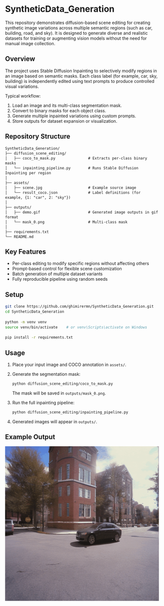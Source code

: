 # SyntheticData_Generation

This repository demonstrates diffusion-based scene editing for creating synthetic image variations across multiple semantic regions (such as car, building, road, and sky). It is designed to generate diverse and realistic datasets for training or augmenting vision models without the need for manual image collection.

## Overview

The project uses Stable Diffusion Inpainting to selectively modify regions in an image based on semantic masks. Each class label (for example, car, sky, building) is independently edited using text prompts to produce controlled visual variations.

Typical workflow:

1. Load an image and its multi-class segmentation mask.
2. Convert to binary masks for each object class.
3. Generate multiple inpainted variations using custom prompts.
4. Store outputs for dataset expansion or visualization.

## Repository Structure

```
SyntheticData_Generation/
├── diffusion_scene_editing/
│   ├── coco_to_mask.py               # Extracts per-class binary masks
│   └── inpainting_pipeline.py        # Runs Stable Diffusion Inpainting per region
│
├── assets/
│   ├── scene.jpg                     # Example source image
│   └── result_coco.json              # Label definitions (for example, {1: "car", 2: "sky"})
│
├── outputs/
│   ├── demo.gif                      # Generated image outputs in gif format
│   └── mask_0.png                    # Multi-class mask
│
├── requirements.txt
└── README.md
```

## Key Features

* Per-class editing to modify specific regions without affecting others
* Prompt-based control for flexible scene customization
* Batch generation of multiple dataset variants
* Fully reproducible pipeline using random seeds

## Setup

```bash
git clone https://github.com/ghimirermn/SyntheticData_Generation.git
cd SyntheticData_Generation

python -m venv venv
source venv/bin/activate    # or venv\Scripts\activate on Windows

pip install -r requirements.txt
```

## Usage

1. Place your input image and COCO annotation in `assets/`.
2. Generate the segmentation mask:

   ```bash
   python diffusion_scene_editing/coco_to_mask.py
   ```

   The mask will be saved in `outputs/mask_0.png`.
3. Run the full inpainting pipeline:

   ```bash
   python diffusion_scene_editing/inpainting_pipeline.py
   ```
5. Generated images will appear in `outputs/`.

## Example Output

![Example synthetic variation](https://github.com/ghimirermn/SyntheticData_Generation/blob/main/outputs/demo.gif)

